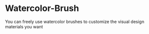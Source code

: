 # Watercolor-Brush
You can freely use watercolor brushes to customize the visual design materials you want
